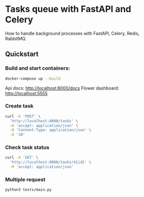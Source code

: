 # Tasks queue with FastAPI and Celery

How to handle background processes with FastAPI, Celery, Redis, RabbitMQ.

## Quickstart

### Build and start containers:

```sh
docker-compose up --build
```

Api docs: [http://localhost:8000/docs](http://localhost:8000/docs)
Flower dashboard: [http://localhost:5555](http://localhost:5555)

### Create task

```sh
curl -X 'POST' \
  'http://localhost:8000/tasks' \
  -H 'accept: application/json' \
  -H 'Content-Type: application/json' \
  -d '10'
```

### Check task status

```sh
curl -X 'GET' \
  'http://localhost:8000/tasks/${id}' \
  -H 'accept: application/json'
```

### Multiple request
```sh
python3 tests/main.py
```

